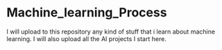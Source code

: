 # Machine_learning_Process
I will upload to this repository any kind of stuff that i learn about machine learning. I will also upload all the AI ​​projects I start here.
